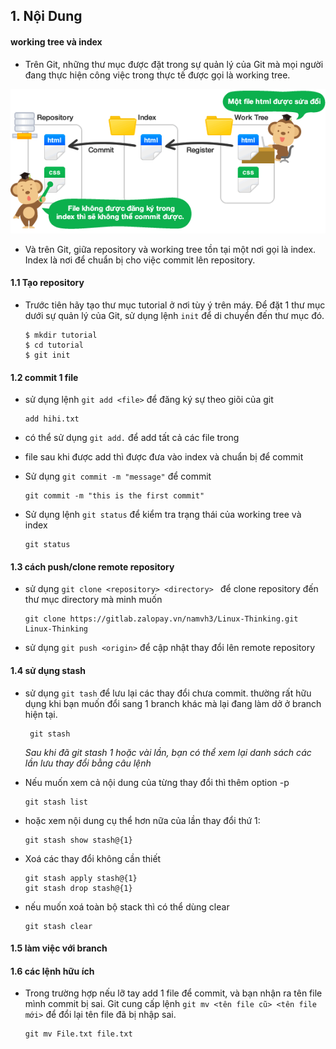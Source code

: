 ## 1. Nội Dung
#### working tree và index
- Trên Git, những thư mục được đặt trong sự quản lý của Git mà mọi người đang thực hiện công việc trong thực tế được gọi là working tree.

![GitHub Logo](./images/index.png)

- Và trên Git, giữa repository và working tree tồn tại một nơi gọi là index. Index là nơi để chuẩn bị cho việc commit lên repository.
#### 1.1 Tạo repository
- Trước tiên hãy tạo thư mục tutorial ở nơi tùy ý trên máy. Để đặt 1 thư mục dưới sự quản lý của Git, sử dụng lệnh `init` để di chuyển đến thư mục đó. 

    ````
    $ mkdir tutorial
    $ cd tutorial
    $ git init
    ````
#### 1.2 commit 1 file
- sử dụng lệnh `git add <file>` để đăng ký sự theo giõi của git
 
    ```
    add hihi.txt
    ```
- có thể sử dụng `git add.` để add tất cả các file trong 
- file sau khi được add thì được đưa vào index và chuẩn bị để commit 
- Sử dụng `git commit -m "message"` để commit

    ```shell
    git commit -m "this is the first commit"
    ```
- Sử dụng lệnh `git status` để kiểm tra trạng thái của working tree và index
    ```
    git status
    ```
#### 1.3 cách push/clone remote repository
- sử dụng `git clone <repository> <directory> `  để clone repository đến thư mục directory mà minh muốn
    ```
    git clone https://gitlab.zalopay.vn/namvh3/Linux-Thinking.git
    Linux-Thinking
    ```
- sử dụng `git push <origin>` để cập nhật thay đổi lên remote repository
 #### 1.4 sử dụng stash 
- sử dụng `git tash` để lưu lại các thay đổi chưa commit. thường rất hữu dụng khi bạn muốn đổi sang 1 branch khác mà lại đang làm dở ở branch hiện tại.
    ```
     git stash
    ``` 
    <i>Sau khi đã git stash 1 hoặc vài lần, bạn có thể xem lại danh sách các lần lưu thay đổi bằng câu lệnh</i>

* Nếu muốn xem cả nội dung của từng thay đổi thì thêm option -p
    ```
    git stash list
    ```
* hoặc xem nội dung cụ thể hơn nữa của lần thay đổi thứ 1:
    ```
    git stash show stash@{1}
    ```
* Xoá các thay đổi không cần thiết
    
    ```
    git stash apply stash@{1}
    git stash drop stash@{1}
    ```
* nếu muốn xoá toàn bộ stack thì có thể dùng clear
    ```
    git stash clear
    ```
#### 1.5 làm việc với branch

#### 1.6 các lệnh hữu ích
- Trong trường hợp nếu lỡ tay add 1 file để commit, và bạn nhận ra tên file mình commit bị sai. Git cung cấp lệnh `git mv <tên file cũ> <tên file mới>` để đổi lại tên file đã bị nhập sai. 
    ```
    git mv File.txt file.txt
    ```
